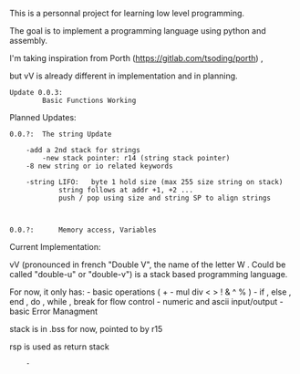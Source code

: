 This is a personnal project for learning low level programming.

The goal is to implement a programming language using python and assembly.

I'm taking inspiration from Porth (https://gitlab.com/tsoding/porth) ,

but vV is already different in implementation and in planning.



	Update 0.0.3: 
			Basic Functions Working
			


Planned Updates:




	0.0.?: 	The string Update
	
		-add a 2nd stack for strings
			-new stack pointer: r14 (string stack pointer)
		-8 new string or io related keywords
		
		-string LIFO:	byte 1 hold size (max 255 size string on stack)
				string follows at addr +1, +2 ...
				push / pop using size and string SP to align strings
				
				
				
	0.0.?:		Memory access, Variables
	
	
	
	
Current Implementation:

vV (pronounced in french "Double V", the name of the letter W . 
Could be called "double-u" or "double-v") is a stack based programming language.

For now, it only has:
	- basic operations ( + - mul div < > ! & ^ % )
	- if , else , end , do , while , break for flow control
	- numeric and ascii input/output
	- basic Error Managment

	
	
stack is in .bss for now, pointed to by r15

rsp is used as return stack






	
		
		-

